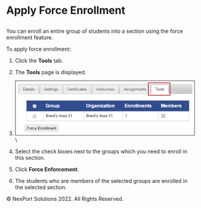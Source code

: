 # Apply Force Enrollment

##

You can enroll an entire group of students into a section using the force enrollment feature.

&#x20;

To apply force enrollment:

1. Click the **Tools** tab.
2. The **Tools** page is displayed.
3. ![](/.gitbook/assets/Tools_550x169.png)\

4. Select the check boxes next to the groups which you need to enroll in this section.
5. Click **Force Enforcement**.
6. The students who are members of the selected groups are enrolled in the selected section.

&#x20; © NexPort Solutions 2022. All Rights Reserved.

